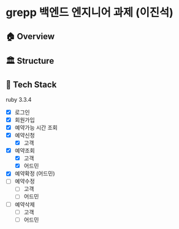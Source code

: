 
# grepp 백엔드 엔지니어 과제 (이진석)


## 🏠 Overview

## 🏛️ Structure

## 🎢 Tech Stack

ruby 3.3.4
 
- [x] 로그인
- [x] 회원가입
- [x] 예약가능 시간 조회
- [x] 예약신청
  - [x] 고객
- [x] 예약조회
  - [x] 고객
  - [x] 어드민
- [x] 예약확정 (어드민)
- [ ] 예약수정
  - [ ] 고객
  - [ ] 어드민
- [ ] 예약삭제
  - [ ] 고객
  - [ ] 어드민
